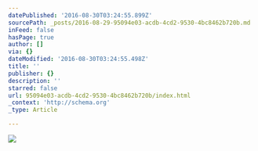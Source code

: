 ```yaml
---
datePublished: '2016-08-30T03:24:55.899Z'
sourcePath: _posts/2016-08-29-95094e03-acdb-4cd2-9530-4bc8462b720b.md
inFeed: false
hasPage: true
author: []
via: {}
dateModified: '2016-08-30T03:24:55.498Z'
title: ''
publisher: {}
description: ''
starred: false
url: 95094e03-acdb-4cd2-9530-4bc8462b720b/index.html
_context: 'http://schema.org'
_type: Article

---
```

![](https://imgflo.herokuapp.com/graph/2b2431f8e7ba7b0/1cd7a052026e4b5f3e7cc35d0a3e3786/croprotate.png?cropheight=2396&cropwidth=2343&degrees=0&input=https%3A%2F%2Fthe-grid-user-content.s3-us-west-2.amazonaws.com%2Fcbfb7ba8-e4fa-4a48-aebe-b633263da42f.png&x=24&y=0)